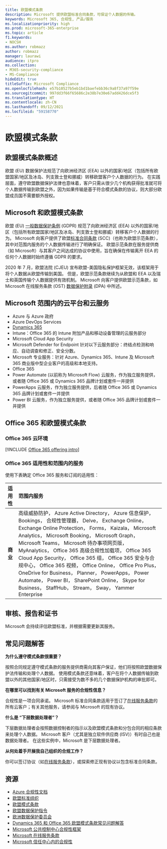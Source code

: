 ```yaml
---
title: 欧盟模式条款
description: Microsoft 提供欧盟标准合同条款，可保证个人数据的传输。
keywords: Microsoft 365, 合规性, 产品/服务
ms.localizationpriority: high
ms.prod: microsoft-365-enterprise
ms.topic: article
f1.keywords:
- NOCSH
ms.author: robmazz
author: robmazz
manager: laurawi
audience: itpro
ms.collection:
- M365-security-compliance
- MS-Compliance
hideEdit: true
titleSuffix: Microsoft Compliance
ms.openlocfilehash: e57b10527b5eb1bd1baefebb36c9a8f37a97f59e
ms.sourcegitcommit: 997dd3f66f65686c2e38b7e30e67add426dce5f3
ms.translationtype: HT
ms.contentlocale: zh-CN
ms.lasthandoff: 09/12/2021
ms.locfileid: "59158770"
---
```

# <a name="european-union-model-clauses"></a>欧盟模式条款

## <a name="european-union-model-clauses-overview"></a>欧盟模式条款概述

欧盟 (EU) 数据保护法规范了向欧洲经济区 (EEA) 以外的国家/地区（包括所有欧盟国家/地区及冰岛、列支敦士登和挪威）转移欧盟客户个人数据的行为。 在实践层面，遵守欧盟数据保护法律也意味着，客户只需从很少几个机构获得批准就可将个人数据传输到欧盟之外，因为如果传输是基于符合模式条款的协议，则大部分欧盟成员国不需要额外授权。

## <a name="microsoft-and-european-union-model-clauses"></a>Microsoft 和欧盟模式条款

欧盟 (EU) [一般数据保护条例](/compliance/regulatory/gdpr) (GDPR) 规范了向欧洲经济区 (EEA) 以外的国家/地区（包括所有欧盟国家/地区及冰岛、列支敦士登和挪威）转移客户个人数据的行为。 Microsoft 向客户提供了欧盟[标准合同条款](https://ec.europa.eu/info/law/law-topic/data-protection/international-dimension-data-protection/standard-contractual-clauses-scc_en) (SCC)（也称为欧盟示范条款），其中对范围内服务的个人数据传输进行了明确保证。 欧盟示范条款在服务提供商（如 Microsoft）与其客户之间达成的协议中使用，旨在确保在传输离开 EEA 的任何个人数据时始终遵循 GDPR 的要求。

2020 年 7 月，欧盟法院 (CJEU) 宣布欧盟-美国隐私保护框架无效，该框架用于将个人数据从欧盟传输到美国。 但是，欧盟示范条款继续为从欧盟和 EEA 以及瑞士和英国传输个人数据提供有效机制。 Microsoft 向客户提供欧盟示范条款，如 Microsoft 在线服务条款 (OST) [数据保护附录](https://aka.ms/DPA) (DPA) 中所述。

## <a name="microsoft-in-scope-cloud-platforms--services"></a>Microsoft 范围内的云平台和云服务

- Azure 与 Azure 政府
- Azure DevOps Services
- [Dynamics 365](https://aka.ms/d365-compliance-list)
- Intune：Office 365 的 Intune 附加产品和移动设备管理的云服务部分
- Microsoft Cloud App Security
- Microsoft Defender for Endpoint 针对以下云服务部分：终结点检测和响应、自动调查和修正、安全分数。
- Microsoft 专业服务：针对 Azure、Dynamics 365、Intune 及 Microsoft 365 商业版中型企业客户的高级和本地支持。
- Office 365
- Power Automate (以前称为 Microsoft Flow) 云服务，作为独立服务提供，或者随 Office 365 或 Dynamics 365 品牌计划或套件一并提供
- PowerApps 云服务，作为独立服务提供，后者随 Office 365 或 Dynamics 365 品牌计划或套件一并提供
- Power BI 云服务，作为独立服务提供，或者随 Office 365 品牌计划或套件一并提供

## <a name="office-365-and-european-union-model-clauses"></a>Office 365 和欧盟模式条款

### <a name="office-365-cloud-environments"></a>Office 365 云环境

[!INCLUDE [Office 365 offering intro](../includes/o365-offering-introduction.md)]

### <a name="office-365-applicability-and-in-scope-services"></a>Office 365 适用性和范围内的服务

使用下表确定 Office 365 服务和订阅的适用性：

| **适用性** | **范围内服务** |
|:------------------|:----------------------|
| **商业** | 高级威胁防护， Azure Active Directory， Azure 信息保护， Bookings， 合规性管理器， Delve， Exchange Online， Exchange Online Protection， Forms， Kaizala， Microsoft Analytics， Microsoft Booking， Microsoft Graph， Microsoft Teams， Microsoft 待办事项网页版， MyAnalytics， Office 365 高级合规性加载项， Office 365 Cloud App Security， Office 365 组， Office 365 安全与合规中心， Office 365 视频， Office Online， Office Pro Plus， OneDrive for Business， Planner， PowerApps， Power Automate， Power BI， SharePoint Online， Skype for Business， StaffHub， Stream， Sway， Yammer Enterprise |

## <a name="audits-reports-and-certificates"></a>审核、报告和证书

Microsoft 会持续评估欧盟标准，并根据需要更新其服务。

## <a name="frequently-asked-questions"></a>常见问题解答

**为什么遵守模式条款很重要？**

按照合同规定遵守模式条款的服务提供商需向其客户保证，他们将按照欧盟数据保护法传输和处理个人数据。 使用模式条款还意味着，客户在将个人数据传输到欧盟以外的其他国家/地区时，只需接受为数不多的几个数据保护机构的审批即可。

**在哪里可以找到有关 Microsoft 服务的合规性信息？**

合规性是一项合同承诺。 Microsoft 标准合同条款适用于签订了[在线服务条款](https://aka.ms/Online-Services-Terms)的所有云客户；有关其他服务，请参阅与 Microsoft 的现有协议。

**什么是 “下层数据处理者”？**

下层数据处理者会按照数据控制者的指示以及欧盟模式条款和分包合同的相应条款来处理个人数据。 Microsoft 客户（尤其是独立软件供应商 (ISV)）有时自己也是数据处理者。 在这些实例中，Microsoft 是下层数据处理者。

**从何处着手开展我自己组织的合规工作？**

你可以签订协议（如[在线服务条款](https://aka.ms/Online-Services-Terms)），或探索修正现有协议以包含标准合同条款。

## <a name="resources"></a>资源

- [ Azure 合规性文档](/azure/compliance/)
- [欧盟标准组织](https://eur-lex.europa.eu/)
- [欧盟模式条款](https://aka.ms/EU-model_clauses)
- [欧盟数据保护指令](https://aka.ms/EU-DPD)
- [欧洲数据保护委员会](https://edpb.europa.eu/)
- [Dynamics 365 和 Office 365 欧盟模式条款常见问题解答](https://products.office.com/business/office-365-trust-center-eu-model-clauses-faq)
- [Microsoft 公共控制中心合规性框架](https://www.microsoft.com/trustcenter/common-controls-hub)
- [Microsoft 在线服务条款](https://aka.ms/Online-Services-Terms)
- [Microsoft 信任中心内的合规性](https://www.microsoft.com/trust-center/compliance/compliance-overview)
